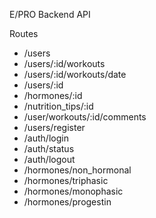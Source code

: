 E/PRO Backend API

Routes

- /users
- /users/:id/workouts
- /users/:id/workouts/date
- /users/:id
- /hormones/:id
- /nutrition_tips/:id
- /user/workouts/:id/comments
- /users/register
- /auth/login
- /auth/status
- /auth/logout
- /hormones/non_hormonal
- /hormones/triphasic
- /hormones/monophasic
- /hormones/progestin
